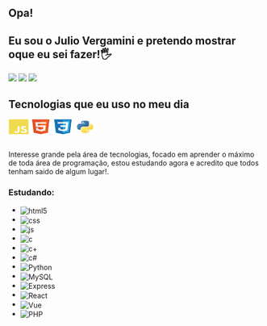 ## Opa!
   ## Eu sou o Julio Vergamini e pretendo mostrar oque eu sei fazer!🖐

  <a href = "https://github.com/JulioVergamini"><img src="https://img.shields.io/badge/GitHub-100000?style=for-the-badge&logo=github&logoColor=white" target="_blank"></a>
  <a href="https://www.linkedin.com/in/julio-cesar-911706256" target="_blank"><img src="https://img.shields.io/badge/-LinkedIn-%230077B5?style=for-the-badge&logo=linkedin&logoColor=white" target="_blank"></a>
  <a href = "juliocesarvergamini@gmail.com"><img src="https://img.shields.io/badge/-Gmail-%23333?style=for-the-badge&logo=gmail&logoColor=white" target="_blank"></a>
<br/>



## Tecnologias que eu uso no meu dia

<div style="display: inline_block">
  <img align="center" alt="Rafa-Js" height="30" width="40" src="https://raw.githubusercontent.com/devicons/devicon/master/icons/javascript/javascript-plain.svg">
  <img align="center" alt="Julio-HTML" height="30" width="40" src="https://raw.githubusercontent.com/devicons/devicon/master/icons/html5/html5-original.svg">
  <img align="center" alt="Julio-CSS" height="30" width="40" src="https://raw.githubusercontent.com/devicons/devicon/master/icons/css3/css3-original.svg">
  <img align="center" alt="Julio-Python" height="30" width="40" src="https://raw.githubusercontent.com/devicons/devicon/master/icons/python/python-original.svg">
</div><br/>

Interesse grande pela área de tecnologias, focado em aprender o máximo de toda área de programação, estou estudando agora e acredito que todos tenham saido de algum lugar!.

### Estudando:
- <img align="center" alt="html5" src="https://img.shields.io/badge/HTML5-E34F26?style=for-the-badge&logo=html5&logoColor=white" /><br/>
- <img align="center" alt="css" src="https://img.shields.io/badge/CSS3-1572B6?style=for-the-badge&logo=css3&logoColor=white" /><br/>
- <img align="center" alt="js" src="https://img.shields.io/badge/JavaScript-F7DF1E?style=for-the-badge&logo=javascript&logoColor=black" /><br/>
- <img align="center" alt="c" src="https://img.shields.io/badge/C-00599C?style=for-the-badge&logo=c&logoColor=white" /><br/>
- <img align="center" alt="c+" src="https://img.shields.io/badge/C%2B%2B-00599C?style=for-the-badge&logo=c%2B%2B&logoColor=white" /><br/>
- <img align="center" alt="c#" src="https://img.shields.io/badge/C%23-239120?style=for-the-badge&logo=c-sharp&logoColor=white" /><br/>
- <img align="center" alt="Python" src="https://img.shields.io/badge/Python-3776AB?style=for-the-badge&logo=python&logoColor=white" /><br/>
- <img align="center" alt="MySQL" src="https://img.shields.io/badge/MySQL-00000F?style=for-the-badge&logo=mysql&logoColor=white" /><br/>
- <img align="center" alt="Express" src="https://img.shields.io/badge/Express.js-404D59?style=for-the-badge" /><br/>
- <img align="center" alt="React" src="https://img.shields.io/badge/React-20232A?style=for-the-badge&logo=react&logoColor=61DAFB" /><br/>
- <img align="center" alt="Vue" src="https://img.shields.io/badge/Vue.js-35495E?style=for-the-badge&logo=vue.js&logoColor=4FC08D" /><br/>
- <img align="center" alt="PHP" src="https://img.shields.io/badge/PHP-777BB4?style=for-the-badge&logo=php&logoColor=white" /><br/>
